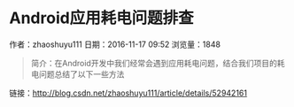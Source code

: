 # Android应用耗电问题排查
作者：zhaoshuyu111
日期：2016-11-17 09:52
浏览量：1848
> 简介：在Android开发中我们经常会遇到应用耗电问题，结合我们项目的耗电问题总结了以下一些方法

 链接：http://blog.csdn.net/zhaoshuyu111/article/details/52942161
